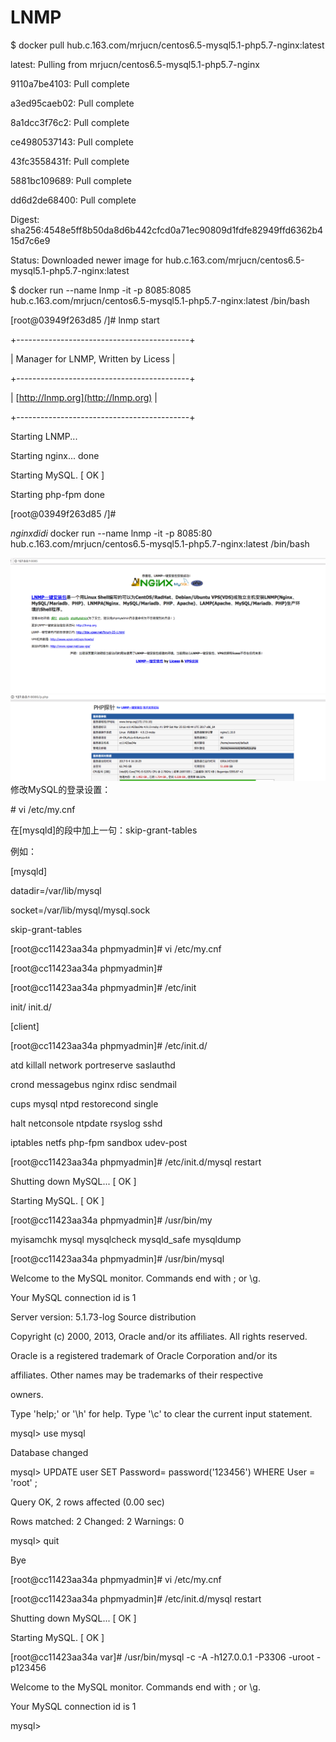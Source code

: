 # LNMP

$    docker pull hub.c.163.com/mrjucn/centos6.5-mysql5.1-php5.7-nginx:latest

latest: Pulling from mrjucn/centos6.5-mysql5.1-php5.7-nginx

9110a7be4103: Pull complete

a3ed95caeb02: Pull complete

8a1dcc3f76c2: Pull complete

ce4980537143: Pull complete

43fc3558431f: Pull complete

5881bc109689: Pull complete

dd6d2de68400: Pull complete

Digest: sha256:4548e5ff8b50da8d6b442cfcd0a71ec90809d1fdfe82949ffd6362b415d7c6e9

Status: Downloaded newer image for hub.c.163.com/mrjucn/centos6.5-mysql5.1-php5.7-nginx:latest

$ docker run --name lnmp -it -p 8085:8085 hub.c.163.com/mrjucn/centos6.5-mysql5.1-php5.7-nginx:latest /bin/bash

\[root@03949f263d85 /\]\# lnmp start

+-------------------------------------------+

\|    Manager for LNMP, Written by Licess    \|

+-------------------------------------------+

\|              [http://lnmp.org](http://lnmp.org)              \|

+-------------------------------------------+

Starting LNMP...

Starting nginx...  done

Starting MySQL.                                            \[  OK  \]

Starting php-fpm  done

\[root@03949f263d85 /\]\#

$nginx didi$ docker run --name lnmp -it -p 8085:80 hub.c.163.com/mrjucn/centos6.5-mysql5.1-php5.7-nginx:latest /bin/bash

![](/assets/importlnmp.png)![](/assets/importp.png)修改MySQL的登录设置：

\# vi /etc/my.cnf

在\[mysqld\]的段中加上一句：skip-grant-tables

例如：

\[mysqld\]

datadir=/var/lib/mysql

socket=/var/lib/mysql/mysql.sock

skip-grant-tables

\[root@cc11423aa34a phpmyadmin\]\# vi /etc/my.cnf

\[root@cc11423aa34a phpmyadmin\]\#

\[root@cc11423aa34a phpmyadmin\]\# /etc/init

init/   init.d/

\[client\]

\[root@cc11423aa34a phpmyadmin\]\# /etc/init.d/

atd          killall      network      portreserve  saslauthd

crond        messagebus   nginx        rdisc        sendmail

cups         mysql        ntpd         restorecond  single

halt         netconsole   ntpdate      rsyslog      sshd

iptables     netfs        php-fpm      sandbox      udev-post

\[root@cc11423aa34a phpmyadmin\]\# /etc/init.d/mysql restart

Shutting down MySQL...                                     \[  OK  \]

Starting MySQL.                                            \[  OK  \]

\[root@cc11423aa34a phpmyadmin\]\# /usr/bin/my

myisamchk    mysql        mysqlcheck   mysqld\_safe  mysqldump

\[root@cc11423aa34a phpmyadmin\]\# /usr/bin/mysql

Welcome to the MySQL monitor.  Commands end with ; or \g.

Your MySQL connection id is 1

Server version: 5.1.73-log Source distribution

Copyright \(c\) 2000, 2013, Oracle and/or its affiliates. All rights reserved.

Oracle is a registered trademark of Oracle Corporation and/or its

affiliates. Other names may be trademarks of their respective

owners.

Type 'help;' or '\h' for help. Type '\c' to clear the current input statement.

mysql&gt; use mysql

Database changed

mysql&gt;  UPDATE user SET Password= password\('123456'\) WHERE User = 'root' ;

Query OK, 2 rows affected \(0.00 sec\)

Rows matched: 2  Changed: 2  Warnings: 0

mysql&gt; quit

Bye

\[root@cc11423aa34a phpmyadmin\]\# vi /etc/my.cnf

\[root@cc11423aa34a phpmyadmin\]\# /etc/init.d/mysql restart

Shutting down MySQL...                                     \[  OK  \]

Starting MySQL.                                            \[  OK  \]

\[root@cc11423aa34a var\]\# /usr/bin/mysql -c -A -h127.0.0.1 -P3306 -uroot -p123456

Welcome to the MySQL monitor.  Commands end with ; or \g.

Your MySQL connection id is 1

mysql&gt;

